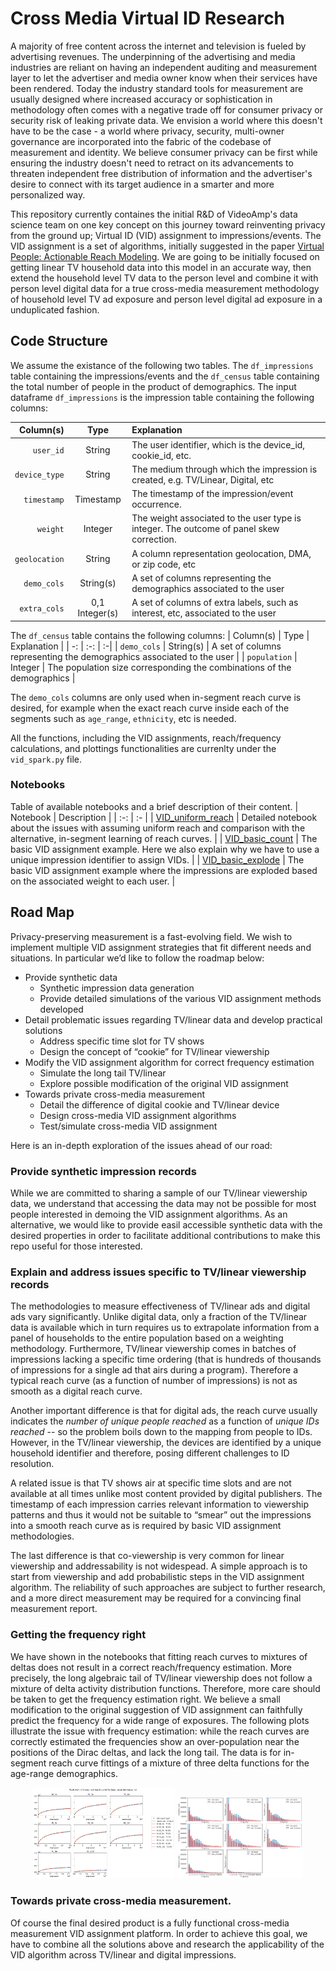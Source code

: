 # Cross Media Virtual ID Research 

A majority of free content across the internet and television is fueled by advertising revenues. The underpinning of the advertising and media industries are reliant on having an independent auditing and measurement layer to let the advertiser and media owner know when their services have been rendered. Today the industry standard tools for measurement are usually designed where increased accuracy or sophistication in methodology often comes with a negative trade off for consumer privacy or security risk of leaking private data. We envision a world where this doesn't have to be the case - a world where privacy, security, multi-owner governance are incorporated into the fabric of the codebase of measurement and identity. We believe consumer privacy can be first while ensuring the industry doesn't need to retract on its advancements to threaten independent free distribution of information and the advertiser's desire to connect with its target audience in a smarter and more personalized way.


This repository currently containes the initial R&D of VideoAmp's data science team on one key concept on this journey toward reinventing privacy from the ground up; Virtual ID (VID) assignment to impressions/events. The VID assignment is a set of algorithms, initially suggested in the paper [Virtual People: Actionable Reach Modeling](https://research.google/pubs/pub48387/). We are going to be initially focused on getting linear TV household data into this model in an accurate way, then extend the household level TV data to the person level and combine it with person level digital data for a true cross-media measurement methodology of household level TV ad exposure and person level digital ad exposure in a unduplicated fashion.

## Code Structure
We assume the existance of the following two tables. The `df_impressions` table containing the impressions/events and the `df_census` table
containing the total number of people in the product of demographics. The input dataframe `df_impressions` is the impression table containing
the following columns:

| Column(s) | Type | Explanation |
| -: | :-: | :-|
|`user_id`        | String       | The user identifier, which is the device_id, cookie_id, etc.
|`device_type`    | String       | The medium through which the impression is created, e.g. TV/Linear, Digital, etc
|`timestamp`      | Timestamp    | The timestamp of the impression/event occurrence.
|`weight`         | Integer      | The weight associated to the user type is integer. The outcome of panel skew correction.
|`geolocation`    | String       | A column representation geolocation, DMA, or zip code, etc
|`demo_cols`      | String(s)    | A set of columns representing the demographics associated to the user
|`extra_cols`     | 0,1 Integer(s)  |A set of columns of extra labels, such as interest, etc, associated to the user

The `df_census` table contains the following columns:
| Column(s) | Type | Explanation |
| -: | :-: | :-|
| `demo_cols`  | String(s) | A set of columns representing the demographics associated to the user |
| `population` | Integer   | The population size corresponding the combinations of the demographics |

The `demo_cols` columns are only used when in-segment reach curve
is desired, for example when the exact reach curve inside each of the segments
such as `age_range`, `ethnicity`, etc is needed.

All the functions, including the VID assignments, reach/frequency calculations, and plottings functionalities are currenlty under the `vid_spark.py` file.

### Notebooks
Table of available notebooks and a brief description of their content.
| Notebook | Description |
| :-: | :- |
| [VID_uniform_reach](https://github.com/VideoAmp/privacyAmp/blob/master/VID_uniform_reach.ipynb) | Detailed notebook about the issues with assuming uniform reach and comparison with the alternative, in-segment learning of reach curves. |
| [VID_basic_count](https://github.com/VideoAmp/privacyAmp/blob/master/VID_basic_count.ipynb) | The basic VID assignment example. Here we also explain why we have to use a unique impression identifier to assign VIDs. |
| [VID_basic_explode](https://github.com/VideoAmp/privacyAmp/blob/master/VID_basic_explode.ipynb) | The basic VID assignment example where the impressions are exploded based on the associated weight to each user. |


## Road Map
Privacy-preserving measurement is a fast-evolving field. We wish to implement multiple VID assignment strategies that fit different needs and situations. In particular we’d like to follow the roadmap below:

- Provide synthetic data
	- Synthetic impression data generation
	- Provide detailed simulations of the various VID assignment methods developed
- Detail problematic issues regarding TV/linear data and develop practical solutions
	- Address specific time slot for TV shows
	- Design the concept of “cookie” for TV/linear viewership
- Modify the VID assignment algorithm for correct frequency estimation
	- Simulate the long tail TV/linear
	- Explore possible modification of the original VID assignment
- Towards private cross-media measurement
	- Detail the difference of digital cookie and TV/linear device
	- Design cross-media VID assignment algorithms
	- Test/simulate cross-media VID assignment

Here is an in-depth exploration of the issues ahead of our road:  

### Provide synthetic impression records
While we are committed to sharing a sample of our TV/linear viewership data, we understand that accessing the data may not be possible for most people interested in demoing the VID assignment algorithms. As an alternative, we would like to provide easil accessible synthetic data with the desired properties in order to facilitate additional contributions to make this repo useful for those interested. 
 
### Explain and address issues specific to TV/linear viewership records
The methodologies to measure effectiveness of TV/linear ads and digital ads vary significantly.
Unlike digital data, only a fraction of the TV/linear data is available which in turn requires us to extrapolate information from a panel of households to the entire population based on a weighting methodology. Furthermore, TV/linear viewership comes in batches of impressions lacking a specific time ordering (that is hundreds of thousands of impressions for a single ad that airs during a program). Therefore a typical reach curve (as a function of number of impressions) is not as smooth as a digital reach curve.
 
Another important difference is that for digital ads, the reach curve usually indicates the *number of unique people reached* as a function of *unique IDs reached* -- so the problem boils down to the mapping from people to IDs. However, in the TV/linear viewership, the devices are identified by a unique household identifier and therefore, posing different challenges to ID resolution.
 
 A related issue is that TV shows air at specific time slots and are not available at all times unlike most content provided by digital publishers. The timestamp of each impression carries relevant information to viewership patterns and thus it would not be suitable to “smear” out the impressions into a smooth reach curve as is required by basic VID assignment methodologies.
 
The last difference is that co-viewership is very common for linear viewership and addressability is not widespead. A simple approach is to start from viewership and add probabilistic steps in the VID assignment algorithm. The reliability of such approaches are subject to further research, and a more direct measurement may be required for a convincing final measurement report.
        
### Getting the frequency right
We have shown in the notebooks that fitting reach curves to mixtures of deltas does not result in a correct reach/frequency estimation. More precisely, the long algebraic tail of TV/linear viewership does not follow a mixture of delta activity distribution functions. Therefore, more care should be taken to get the frequency estimation right. We believe a small modification to the original suggestion of VID assignment can faithfully predict the frequency for a wide range of exposures. The following plots illustrate the issue with frequency estimation: while the reach curves are correctly estimated the frequencies show an over-population near the positions of the Dirac deltas, and lack the long tail. The data is for in-segment reach curve fittings of a mixture of three delta functions for the age-range demographics.

<p align="center">
<img src="reach_vid.png" width="45%">
<img src="frequency_vid.png" width="40%">
</p>
	
### Towards private cross-media measurement.
Of course the final desired product is a fully functional cross-media measurement VID assignment platform. In order to achieve this goal, we have to combine all the solutions above and research the applicability of the VID algorithm across TV/linear and digital impressions.

